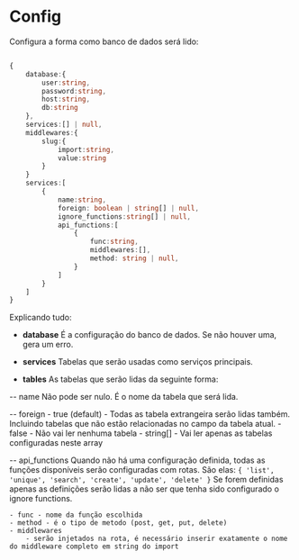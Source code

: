 # Config

Configura a forma como banco de dados será lido:

```typescript

{
    database:{
        user:string,
        password:string,
        host:string,
        db:string
    },
    services:[] | null,
    middlewares:{
        slug:{
            import:string,
            value:string
        }
    }
    services:[
        {
            name:string,
            foreign: boolean | string[] | null,
            ignore_functions:string[] | null,
            api_functions:[
                {
                    func:string,
                    middlewares:[],
                    method: string | null,
                }
            ]
        }
    ]
}

```

Explicando tudo:

- **database** 
É a configuração do banco de dados. Se não houver uma, gera um erro.

- **services** 
Tabelas que serão usadas como serviços principais.

- **tables** 
As tabelas que serão lidas da seguinte forma:

-- name 
    Não pode ser nulo. É o nome da tabela que será lida.

-- foreign 
    - true (default) - Todas as tabela extrangeira serão lidas também. Incluindo tabelas que não estão relacionadas no campo da tabela atual.
    - false - Não vai ler nenhuma tabela
    - string[] - Vai ler apenas as tabelas configuradas neste array

-- api_functions
    Quando não há uma configuração definida, todas as funções disponíveis serão configuradas com rotas. São elas:
    `{ 'list', 'unique', 'search', 'create', 'update', 'delete' }`
    Se forem definidas apenas as definições serão lidas a não ser que tenha sido configurado o ignore functions.

    - func - nome da função escolhida
    - method - é o tipo de metodo (post, get, put, delete)
    - middlewares 
        - serão injetados na rota, é necessário inserir exatamente o nome do middleware completo em string do import

